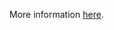 More information [here](https://docs.prismacloud.io/en/enterprise-edition/policy-reference/azure-policies/azure-general-policies/azr-general-170).
